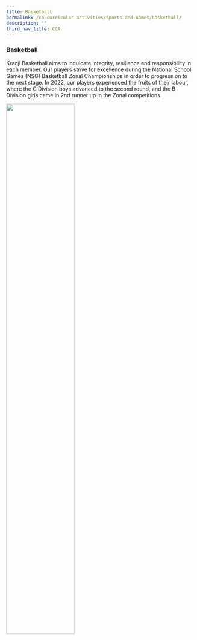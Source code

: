 ```yaml
---
title: Basketball
permalink: /co-curricular-activities/Sports-and-Games/basketball/
description: ""
third_nav_title: CCA
---
```

### Basketball

Kranji Basketball aims to inculcate integrity, resilience and responsibility in each member. Our players strive for excellence during the National School Games (NSG) Basketball Zonal Championships in order to progress on to the next stage. In 2022, our players experienced the fruits of their labour, where the C Division boys advanced to the second round, and the B Division girls came in 2nd runner up in the Zonal competitions.

<img src="/images/bb.gif" 
     style="width:60%">